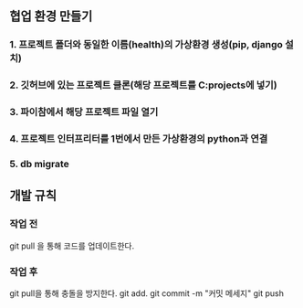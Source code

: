 ## 협업 환경 만들기
### 1. 프로젝트 폴더와 동일한 이름(health)의 가상환경 생성(pip, django 설치)
### 2. 깃허브에 있는 프로젝트 클론(해당 프로젝트를 C:projects에 넣기)
### 3. 파이참에서 해당 프로젝트 파일 열기
### 4. 프로젝트 인터프리터를 1번에서 만든 가상환경의 python과 연결
### 5. db migrate

## 개발 규칙
### 작업 전

git pull 을 통해 코드를 업데이트한다.

### 작업 후

git pull을 통해 충돌을 방지한다.
git add.
git commit -m "커밋 메세지"
git push